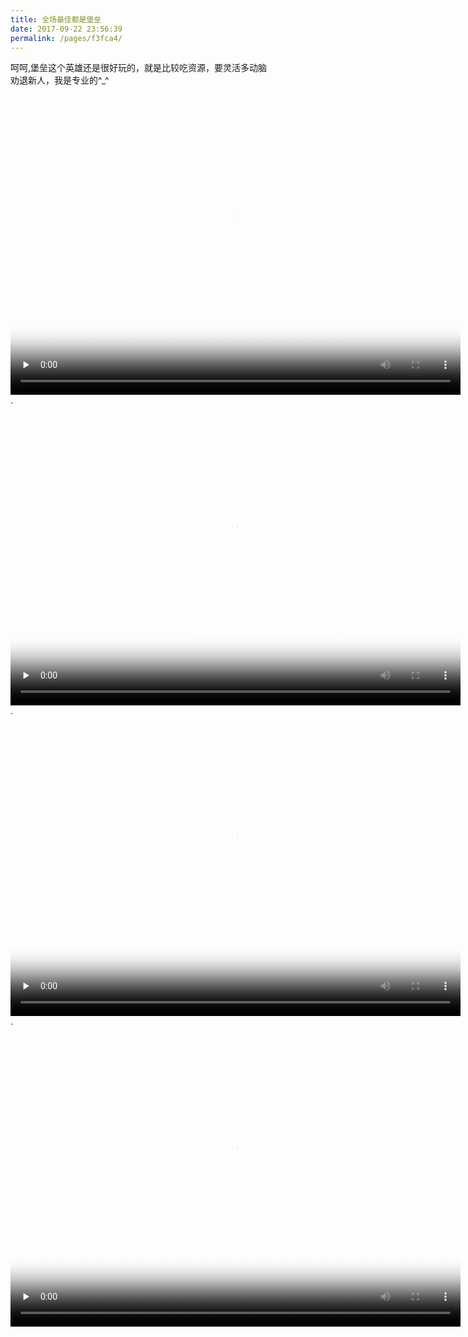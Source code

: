 ```yaml
---
title: 全场最佳都是堡垒
date: 2017-09-22 23:56:39
permalink: /pages/f3fca4/
---
```



呵呵,堡垒这个英雄还是很好玩的，就是比较吃资源，要灵活多动脑  
劝退新人，我是专业的^_^  
<!-- truncate -->


<video id="video" width="720" height="480" controls="" preload="none" alt="Link Missing" poster="https://timgsa.baidu.com/timg?image&quality=80&size=b9999_10000&sec=1506624548969&di=9a293c7c51c5c7d3a17ff9a4828d6334&imgtype=0&src=http%3A%2F%2Fimg3.duitang.com%2Fuploads%2Fitem%2F201607%2F20%2F20160720183818_MAuaN.jpeg">
      <source id="mp4" src="http://img.staryu.cn/arrior_17-08-06_15-41-57.mp4" type="video/mp4"/>
</video>
.
<video id="video" width="720" height="480" controls="" preload="none"  alt="Link Missing" poster="https://timgsa.baidu.com/timg?image&quality=80&size=b9999_10000&sec=1507219397&di=0350c44928e94dc817d4579971ef5f79&imgtype=jpg&er=1&src=http%3A%2F%2Fwww.gamemei.com%2Fbackground%2Fuploads%2Fallimg%2F20160928%2F1475029910773479.jpg">
      <source id="mp4" src="http://img.staryu.cn/arrior_17-08-13_13-55-22.mp4" type="video/mp4"/>
</video>
.
<video id="video" width="720" height="480" controls="" preload="none"  alt="Link Missing" poster="https://timgsa.baidu.com/timg?image&quality=80&size=b9999_10000&sec=1507219221&di=38f8c1c405a64495e0cd2270e9193225&imgtype=jpg&er=1&src=http%3A%2F%2Fimg4.18183.duoku.com%2Fuploads%2Fallimg%2F160405%2F32-160405164542-51.jpg">
      <source id="mp4" src="http://img.staryu.cn/arrior_17-09-10_12-47-25.mp4" type="video/mp4"/>
</video>
.
<video id="video" width="720" height="480" controls="" preload="none"  alt="Link Missing" poster="https://timgsa.baidu.com/timg?image&quality=80&size=b9999_10000&sec=1506624537286&di=033dc776ac73f61141b90fe8e52ccc5e&imgtype=0&src=http%3A%2F%2Fi2.hdslb.com%2Fbfs%2Farchive%2Fddac403da8d506ed588ecb949963d542bccf9f47.jpg">
      <source id="mp4" src="http://img.staryu.cn/arrior_17-09-10_12-49-43.mp4" type="video/mp4"/>
</video>

